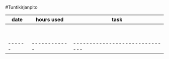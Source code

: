 #Tuntikirjanpito



| date | hours used | task                         | 
|------|------------|------------------------------|
|      |            |                              |
|      |            |                              |
|      |            |                              |
|      |            |                              |
|      |            |                              |
|      |            |                              |
|      |            |                              |
|      |            |                              |
|------|------------|------------------------------|


